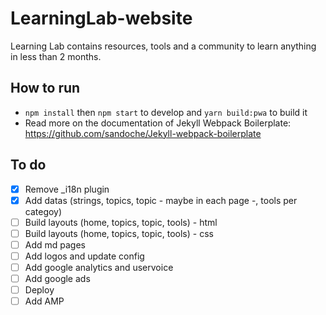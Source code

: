 # LearningLab-website
Learning Lab contains resources, tools and a community to learn anything in less than 2 months.

## How to run
* `npm install` then `npm start` to develop and `yarn build:pwa` to build it 
* Read more on the documentation of Jekyll Webpack Boilerplate: https://github.com/sandoche/Jekyll-webpack-boilerplate

## To do
- [x] Remove _i18n plugin
- [x] Add datas (strings, topics, topic - maybe in each page -, tools per categoy)
- [ ] Build layouts (home, topics, topic, tools) - html
- [ ] Build layouts (home, topics, topic, tools) - css
- [ ] Add md pages
- [ ] Add logos and update config
- [ ] Add google analytics and uservoice
- [ ] Add google ads
- [ ] Deploy
- [ ] Add AMP